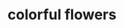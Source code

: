 ---
pid: CH968
title: colorful flowers
location_transcription: Downtown Philly Anywhere
zipcode: '19142'
outside_phl: 
neighborhood: Elmwood,Southwest Philadelphia
age: '23'
age_range: 20-29
instagram: 
image_file_name: CH_968.jpg
proposal_transcription: |-
  Flower wall
  Different type of flower
  Different color
topic: Environment
topic_summary: '0'
type: 2D,Garden,Mural
keywords_other: 
credit: 
image_labels: 
twitter: 
facebook: 
permalink: "/monuments/ch968/"
layout: item-page
---